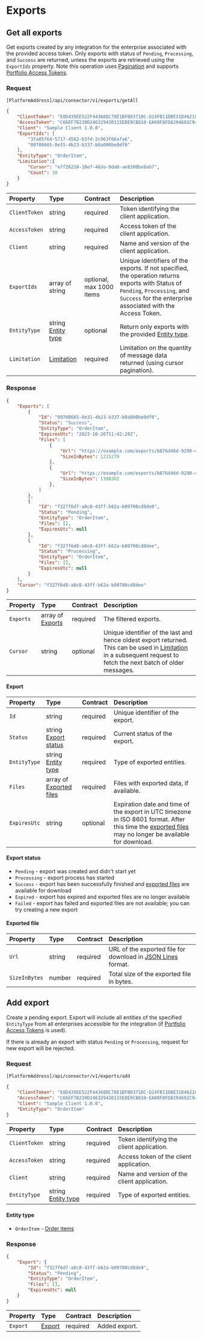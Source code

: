 # Exports

## Get all exports

Get exports created by any integration for the enterprise associated with the provided access token. Only exports with status of `Pending`, `Processing`, and `Success` are returned, unless the exports are retrieved using the `ExportIds` property. Note this operation uses [Pagination](../guidelines/pagination.md) and supports [Portfolio Access Tokens](../guidelines/multi-property.md).

### Request

`[PlatformAddress]/api/connector/v1/exports/getAll`

```json
{
    "ClientToken": "E0D439EE522F44368DC78E1BFB03710C-D24FB11DBE31D4621C4817E028D9E1D",
    "AccessToken": "C66EF7B239D24632943D115EDE9CB810-EA00F8FD8294692C940F6B5A8F9453D",
    "Client": "Sample Client 1.0.0",
    "ExportIds": [
        "3fa85f64-5717-4562-b3fd-2c963f66afa6",
        "09708665-0e31-4b23-b337-b0a000be0df0"
    ],
    "EntityType": "OrderItem",
    "Limitation":{
        "Cursor": "e7f26210-10e7-462e-9da8-ae8300be8ab7",
        "Count": 10
    }
}
```

| Property | Type | Contract | Description |
| :-- | :-- | :-- | :-- |
| `ClientToken` | string | required | Token identifying the client application. |
| `AccessToken` | string | required | Access token of the client application. |
| `Client` | string | required | Name and version of the client application. |
| `ExportIds` | array of string | optional, max 1000 items | Unique identifiers of the exports. If not specified, the operation returns exports with Status of `Pending`, `Processing`, and `Success` for the enterprise associated with the Access Token. |
| `EntityType` | string [Entity type](#entity-type) | optional | Return only exports with the provided [Entity type](#entity-type). |
| `Limitation` | [Limitation](../guidelines/pagination.md#limitation) | required | Limitation on the quantity of message data returned (using cursor pagination). |

### Response

```json
{
    "Exports": [
        {
            "Id": "09708665-0e31-4b23-b337-b0a000be0df0",
            "Status": "Success",
            "EntityType": "OrderItem",
            "ExpiresUtc": "2023-10-26T11:42:28Z",
            "Files": [
                {
                    "Url": "https://example.com/exports/b876d46d-9290-43b3-bb80-af3400da102a-1.jsonl?example=signature",
                    "SizeInBytes": 1215279
                },
                {
                    "Url": "https://example.com/exports/b876d46d-9290-43b3-bb80-af3400da102a-2.jsonl?example=signature",
                    "SizeInBytes": 1398362
                },
            ]
        },
        {
            "Id": "f327f6d7-a0c8-43ff-b62a-b09700cd8de9",
            "Status": "Pending",
            "EntityType": "OrderItem",
            "Files": [],
            "ExpiresUtc": null
        },
        {
            "Id": "f327f6d8-a0c8-43ff-b62a-b09700cd8dee",
            "Status": "Processing",
            "EntityType": "OrderItem",
            "Files": [],
            "ExpiresUtc": null
        }
    ],
    "Cursor": "f327f6d8-a0c8-43ff-b62a-b09700cd8dee"
}
```

| Property | Type | Contract | Description |
| :-- | :-- | :-- | :-- |
| `Exports` | array of [Exports](#export) | required | The filtered exports. |
| `Cursor` | string | optional | Unique identifier of the last and hence oldest export returned. This can be used in [Limitation](../guidelines/pagination.md#limitation) in a subsequent request to fetch the next batch of older messages. |

#### Export

| Property | Type | Contract | Description |
| :-- | :-- | :-- | :-- |
| `Id` | string | required | Unique identifier of the export. |
| `Status` | string [Export status](#export-status) | required | Current status of the export. |
| `EntityType` | string [Entity type](#entity-type) | required | Type of exported entities. |
| `Files` | array of [Exported files](#exported-file) | required | Files with exported data, if available. |
| `ExpiresUtc` | string | optional | Expiration date and time of the export in UTC timezone in ISO 8601 format. After this time the [exported files](#exported-file) may no longer be available for download. |

#### Export status

* `Pending` - export was created and didn't start yet
* `Processing` - export process has started
* `Success` - export has been successfully finished and [exported files](#exported-file) are available for download
* `Expired` - export has expired and exported files are no longer available
* `Failed` - export has failed and exported files are not available; you can try creating a new export

#### Exported file

| Property | Type | Contract | Description |
| :-- | :-- | :-- | :-- |
| `Url` | string | required | URL of the exported file for download in [JSON Lines](https://jsonlines.org/) format. |
| `SizeInBytes` | number | required | Total size of the exported file in bytes. |

## Add export

Create a pending export. Export will include all entities of the specified `EntityType` from all enterprises accessible for the integration (if [Portfolio Access Tokens](../guidelines/multi-property.md) is used).

If there is already an export with status `Pending` or `Processing`, request for new export will be rejected.

### Request

`[PlatformAddress]/api/connector/v1/exports/add`

```json
{
    "ClientToken": "E0D439EE522F44368DC78E1BFB03710C-D24FB11DBE31D4621C4817E028D9E1D",
    "AccessToken": "C66EF7B239D24632943D115EDE9CB810-EA00F8FD8294692C940F6B5A8F9453D",
    "Client": "Sample Client 1.0.0",
    "EntityType": "OrderItem"
}
```

| Property | Type | Contract | Description |
| :-- | :-- | :-- | :-- |
| `ClientToken` | string | required | Token identifying the client application. |
| `AccessToken` | string | required | Access token of the client application. |
| `Client` | string | required | Name and version of the client application. |
| `EntityType` | string [Entity type](#entity-type) | required | Type of exported entities. |

#### Entity type

* `OrderItem` - [Order items](./orderitems.md)

### Response

```json
{
    "Export": {
        "Id": "f327f6d7-a0c8-43ff-b62a-b09700cd8de9",
        "Status": "Pending",
        "EntityType": "OrderItem",
        "Files": [],
        "ExpiresUtc": null
    }
}
``` 

| Property | Type | Contract | Description |
| :-- | :-- | :-- | :-- |
| `Export` | [Export](#export) | required | Added export. |
